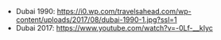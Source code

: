  - Dubai 1990: https://i0.wp.com/travelsahead.com/wp-content/uploads/2017/08/dubai-1990-1.jpg?ssl=1
 - Dubai 2017: https://www.youtube.com/watch?v=-0Lf-__kIyc
